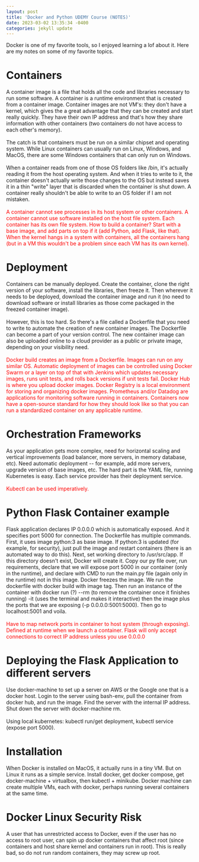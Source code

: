 ```yaml
---
layout: post
title: 'Docker and Python UDEMY Course (NOTES)'
date: 2023-03-02 13:35:34 -0400
categories: jekyll update
---
```


Docker is one of my favorite tools, so I enjoyed learning a lof about it. Here are my notes on some of my favorite topics.

<h1>Containers</h1>
<p>
A container image is a file that holds all the code and libraries necessary to run some software. A container is a runtime environment that is created from a container image. Container images are not VM's: they don't have a kernel, which gives the a great advantage that they can be created and start really quickly. They have their own IP address and that's how they share information with other containers (two containers do not have access to each other's memory).
<br><br>
The catch is that containers must be run on a similar chipset and operating system. While Linux containers can usually run on Linux, Windows, and MacOS, there are some Windows containers that can only run on Windows.
<br><br>
When a container reads from one of those OS folders like /bin, it's actually reading it from the host operating system. And when it tries to write to it, the container doesn't actually write those changes to the OS but instead saves it in a thin "write" layer that is discarded when the container is shut down. A container really shouldn't be able to write to an OS folder if I am not mistaken.
<br><br>
<span style="color:red">A container cannot see processes in its host system or other containers. A container cannot use software installed on the host file system. Each container has its own file system. How to build a container? Start with a base image, and add parts on top if it (add Python, add Flask, like that). When the kernel hangs in a system with containers, all the containers hang (but in a VM this wouldn't be a problem since each VM has its own kernel). </span>
</p>

<h1>Deployment</h1>
<p>
Containers can be manually deployed. Create the container, clone the right version of your software, install the libraries, then freeze it. Then wherever it needs to be deployed, download the container image and run it (no need to download software or install libraries as those come packaged in the freezed container image).
<br><br>
However, this is too hard. So there's a file called a Dockerfile that you need to write to automate the creation of new container images. The Dockerfile can become a part of your version control. The new container image can also be uploaded online to a cloud provider as a public or private image, depending on your visibility need. 
<br><br>
<span style="color:red">Docker build creates an image from a Dockerfile. Images can run on any similar OS. Automatic deployment of images can be controlled using Docker Swarm or a layer on top of that with Jenkins which updates necessary images, runs unit tests, and rolls back versions if unit tests fail. Docker Hub is where you upload docker images. Docker Registry is a local environment for storing and organizing docker images. Prometheus and/or Datadog are applications for monitoring software running in containers. Containers now have a open-source standard for how they should look like so that you can run a standardized container on any applicable runtime.</span>
</p>

<h1>Orchestration Frameworks</h1>
<p>
As your application gets more complex, need for horizontal scaling and vertical improvements (load balancer, more servers, in memory database, etc). Need automatic deployment -- for example, add more servers, upgrade version of base images, etc. The hard part is the YAML file, running Kubernetes is easy. Each service provider has their deployment service.  
<br><br>
<span style="color:red">Kubectl can be used imperatively. </span>
</p>

<h1>Python Flask Container example</h1>
<p>Flask application declares IP 0.0.0.0 which is automatically exposed. And it specifies port 5000 for connection. The Dockerfile has multiple commands. First, it uses image python:3 as base image. If python:3 is updated (for example, for security), just pull the image and restart containers (there is an automated way to do this). Next, set working directory to /usr/src/app. If this directory doesn't exist, Docker will create it. Copy our py file over, run requirements, declare that we will expose port 5000 in our container (only in the runtime), and declare with CMD to run the main.py file (again only in the runtime) not in this image. Docker freezes the image. We run the dockerfile with docker build with image tag. Then run an instance of the container with docker run (?) --rm (to remove the container once it finishes running) -it (uses the terminal and makes it interactive) then the image plus the ports that we are exposing (-p 0.0.0.0:5001:5000). Then go to localhost:5001 and voila. 
<br><br>
<span style="color:red">Have to map network ports in container to host system (through exposing). Defined at runtime when we launch a container. Flask will only accept connections to correct IP address unless you use 0.0.0.0 </span>
</p>

<h1>Deploying the Flask Application to different servers</h1>
<p>
Use docker-machine to set up a server on AWS or the Google one that is a docker host. Login to the server using bash-env, pull the container from docker hub, and run the image. Find the server with the internal IP address. Shut down the server with docker-machine rm. 
<br><br>
Using local kubernetes: kubectl run/get deployment, kubectl service (expose port 5000). 
</p>

<h1>Installation</h1>
<p>
When Docker is installed on MacOS, it actually runs in a tiny VM. But on Linux it runs as a simple service. Install docker, get docker compose, get docker-machine + virtualbox, then kubectl + minikube. Docker machine can create multiple VMs, each with docker, perhaps running several containers at the same time. 
</p>

<h1>Docker Linux Security Risk</h1>
<p>
A user that has unrestricted access to Docker, even if the user has no access to root user, can spin up docker containers that affect root (since containers and host share kernel and containers run in root). This is really bad, so do not run random containers, they may screw up root.
</p>

<!---
<h1></h1>
<p>
<br><br>
<br><br>
</p>
-->
